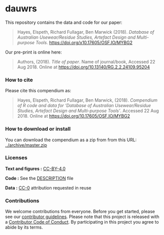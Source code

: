 
<!-- README.md is generated from README.Rmd. Please edit that file -->

# dauwrs

This repository contains the data and code for our paper:

> Hayes, Elspeth, Richard Fullagar, Ben Marwick (2018). *Database of
> Australian Usewear/Residue Studies, Artefact Design and Multi-purpose
> Tools*. <https://doi.org/x10.17605/OSF.IO/MYBG2>

Our pre-print is online here:

> Authors, (2018). *Title of paper*. Name of journal/book, Accessed 22
> Aug 2018. Online at <https://doi.org/10.13140/RG.2.2.24109.95204>

### How to cite

Please cite this compendium as:

> Hayes, Elspeth, Richard Fullagar, Ben Marwick, (2018). *Compendium of
> R code and data for ‘*Database of Australian Usewear/Residue Studies,
> Artefact Design and Multi-purpose Tools*’*. Accessed 22 Aug 2018.
> Online at <https://doi.org/10.17605/OSF.IO/MYBG2>

### How to download or install

You can download the compendium as a zip from from this URL:
[../archive/master.zip](../archive/master.zip)

### Licenses

**Text and figures :**
[CC-BY-4.0](http://creativecommons.org/licenses/by/4.0/)

**Code :** See the [DESCRIPTION](DESCRIPTION) file

**Data :** [CC-0](http://creativecommons.org/publicdomain/zero/1.0/)
attribution requested in reuse

### Contributions

We welcome contributions from everyone. Before you get started, please
see our [contributor guidelines](CONTRIBUTING.md). Please note that this
project is released with a [Contributor Code of Conduct](CONDUCT.md). By
participating in this project you agree to abide by its terms.

